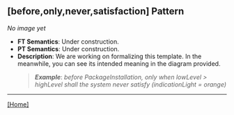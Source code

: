 ## [before,only,never,satisfaction] Pattern
_No image yet_
 * **FT Semantics**: Under construction.
 * **PT Semantics**: Under construction.
 * **Description**: We are working on formalizing this template. In the meanwhile, you can see its intended meaning in the diagram provided.
   > **_Example_**: _before PackageInstallation, only when lowLevel > highLevel shall the system  never satisfy (indicationLight = orange)_   
***
[[Home]](../semantics.md)